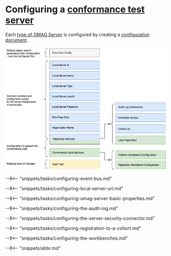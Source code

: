 <!-- SPDX-License-Identifier: CC-BY-4.0 -->
<!-- Copyright Contributors to the Egeria project. -->

# Configuring a [conformance test server](/egeria-docs/concepts/conformance-test-server)

Each [type of OMAG Server](/egeria-docs/concepts/omag-server/#types-of-omag-server) is configured by creating
a [configuration document](/egeria-docs/concepts/configuration-document).

![Configuration for a conformance test server](conformance-suite-config.png)

--8<-- "snippets/tasks/configuring-event-bus.md"

--8<-- "snippets/tasks/configuring-local-server-url.md"

--8<-- "snippets/tasks/configuring-omag-server-basic-properties.md"

--8<-- "snippets/tasks/configuring-the-audit-log.md"

--8<-- "snippets/tasks/configuring-the-server-security-connector.md"

--8<-- "snippets/tasks/configuring-registration-to-a-cohort.md"

--8<-- "snippets/tasks/configuring-the-workbenches.md"

--8<-- "snippets/abbr.md"
